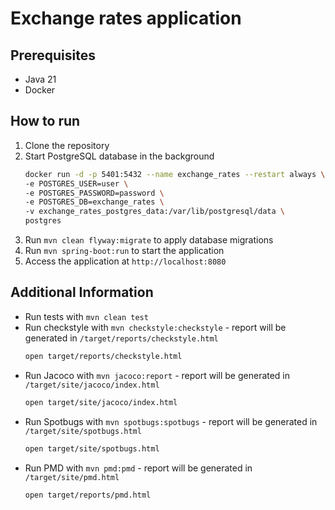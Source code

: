 # Exchange rates application

## Prerequisites

- Java 21
- Docker

## How to run

1. Clone the repository
2. Start PostgreSQL database in the background
    ```bash
   docker run -d -p 5401:5432 --name exchange_rates --restart always \
   -e POSTGRES_USER=user \
   -e POSTGRES_PASSWORD=password \
   -e POSTGRES_DB=exchange_rates \
   -v exchange_rates_postgres_data:/var/lib/postgresql/data \
   postgres
    ```
3. Run `mvn clean flyway:migrate` to apply database migrations
4. Run `mvn spring-boot:run` to start the application
5. Access the application at `http://localhost:8080`

## Additional Information

- Run tests with `mvn clean test`
- Run checkstyle with `mvn checkstyle:checkstyle` - report will be generated in `/target/reports/checkstyle.html`
    ```bash
    open target/reports/checkstyle.html
    ```
- Run Jacoco with `mvn jacoco:report` - report will be generated in `/target/site/jacoco/index.html`
    ```bash
    open target/site/jacoco/index.html
    ```
- Run Spotbugs with `mvn spotbugs:spotbugs` - report will be generated in `/target/site/spotbugs.html`
    ```bash
    open target/site/spotbugs.html
    ```
- Run PMD with `mvn pmd:pmd` - report will be generated in `/target/site/pmd.html`
    ```bash
    open target/reports/pmd.html
    ```
